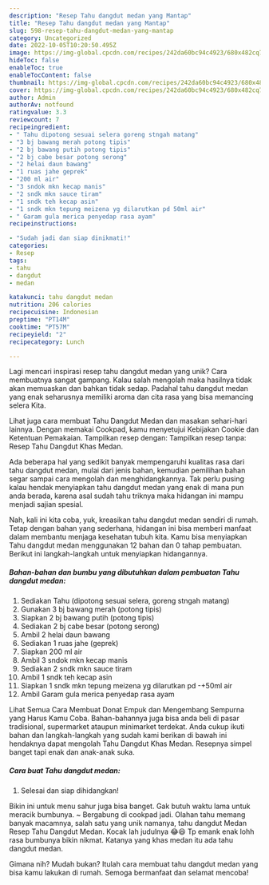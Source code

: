 ```yaml
---
description: "Resep Tahu dangdut medan yang Mantap"
title: "Resep Tahu dangdut medan yang Mantap"
slug: 598-resep-tahu-dangdut-medan-yang-mantap
category: Uncategorized
date: 2022-10-05T10:20:50.495Z
image: https://img-global.cpcdn.com/recipes/242da60bc94c4923/680x482cq70/tahu-dangdut-medan-foto-resep-utama.jpg
hideToc: false
enableToc: true
enableTocContent: false
thumbnail: https://img-global.cpcdn.com/recipes/242da60bc94c4923/680x482cq70/tahu-dangdut-medan-foto-resep-utama.jpg
cover: https://img-global.cpcdn.com/recipes/242da60bc94c4923/680x482cq70/tahu-dangdut-medan-foto-resep-utama.jpg
author: Admin
authorAv: notfound
ratingvalue: 3.3
reviewcount: 7
recipeingredient:
- " Tahu dipotong sesuai selera goreng stngah matang"
- "3 bj bawang merah potong tipis"
- "2 bj bawang putih potong tipis"
- "2 bj cabe besar potong serong"
- "2 helai daun bawang"
- "1 ruas jahe geprek"
- "200 ml air"
- "3 sndok mkn kecap manis"
- "2 sndk mkn sauce tiram"
- "1 sndk teh kecap asin"
- "1 sndk mkn tepung meizena yg dilarutkan pd 50ml air"
- " Garam gula merica penyedap rasa ayam"
recipeinstructions:

- "Sudah jadi dan siap dinikmati!"
categories:
- Resep
tags:
- tahu
- dangdut
- medan

katakunci: tahu dangdut medan 
nutrition: 206 calories
recipecuisine: Indonesian
preptime: "PT14M"
cooktime: "PT57M"
recipeyield: "2"
recipecategory: Lunch

---
```





Lagi mencari inspirasi resep tahu dangdut medan yang unik? Cara membuatnya sangat gampang. Kalau salah mengolah maka hasilnya tidak akan memuaskan dan bahkan tidak sedap. Padahal tahu dangdut medan yang enak seharusnya memiliki aroma dan cita rasa yang bisa memancing selera Kita.





Lihat juga cara membuat Tahu Dangdut Medan dan masakan sehari-hari lainnya. Dengan memakai Cookpad, kamu menyetujui Kebijakan Cookie dan Ketentuan Pemakaian. Tampilkan resep dengan: Tampilkan resep tanpa: Resep Tahu Dangdut Khas Medan.

Ada beberapa hal yang sedikit banyak mempengaruhi kualitas rasa dari tahu dangdut medan, mulai dari jenis bahan, kemudian pemilihan bahan segar sampai cara mengolah dan menghidangkannya. Tak perlu pusing kalau hendak menyiapkan tahu dangdut medan yang enak di mana pun anda berada, karena asal sudah tahu triknya maka hidangan ini mampu menjadi sajian spesial.






Nah, kali ini kita coba, yuk, kreasikan tahu dangdut medan sendiri di rumah. Tetap dengan bahan yang sederhana, hidangan ini bisa memberi manfaat dalam membantu menjaga kesehatan tubuh kita. Kamu bisa menyiapkan Tahu dangdut medan menggunakan 12 bahan dan 0 tahap pembuatan. Berikut ini langkah-langkah untuk menyiapkan hidangannya.

<!--inarticleads1-->

##### Bahan-bahan dan bumbu yang dibutuhkan dalam pembuatan Tahu dangdut medan:

1. Sediakan  Tahu (dipotong sesuai selera, goreng stngah matang)
1. Gunakan 3 bj bawang merah (potong tipis)
1. Siapkan 2 bj bawang putih (potong tipis)
1. Sediakan 2 bj cabe besar (potong serong)
1. Ambil 2 helai daun bawang
1. Sediakan 1 ruas jahe (geprek)
1. Siapkan 200 ml air
1. Ambil 3 sndok mkn kecap manis
1. Sediakan 2 sndk mkn sauce tiram
1. Ambil 1 sndk teh kecap asin
1. Siapkan 1 sndk mkn tepung meizena yg dilarutkan pd -+50ml air
1. Ambil  Garam gula merica penyedap rasa ayam


Lihat Semua Cara Membuat Donat Empuk dan Mengembang Sempurna yang Harus Kamu Coba. Bahan-bahannya juga bisa anda beli di pasar tradisional, supermarket ataupun minimarket terdekat. Anda cukup ikuti bahan dan langkah-langkah yang sudah kami berikan di bawah ini hendaknya dapat mengolah Tahu Dangdut Khas Medan. Resepnya simpel banget tapi enak dan anak-anak suka. 

<!--inarticleads2-->

##### Cara buat Tahu dangdut medan:


1. Selesai dan siap dihidangkan!

Bikin ini untuk menu sahur juga bisa banget. Gak butuh waktu lama untuk meracik bumbunya. ~ Bergabung di cookpad jadi. Olahan tahu memang banyak macamnya, salah satu yang unik namanya, tahu dangdut Medan Resep Tahu Dangdut Medan. Kocak lah judulnya 😂😆 Tp emank enak lohh rasa bumbunya bikin nikmat. Katanya yang khas medan itu ada tahu dangdut medan. 

Gimana nih? Mudah bukan? Itulah cara membuat tahu dangdut medan yang bisa kamu lakukan di rumah. Semoga bermanfaat dan selamat mencoba!
